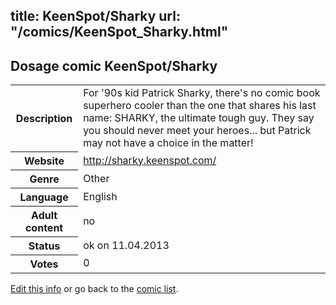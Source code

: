 title: KeenSpot/Sharky
url: "/comics/KeenSpot_Sharky.html"
---
Dosage comic KeenSpot/Sharky
-----------------------------------------

<table class="comicinfo">
<tr>
<th>Description</th><td>For '90s kid Patrick Sharky, there's no comic book superhero cooler than the one that shares his last name: SHARKY, the ultimate tough guy. They say you should never meet your heroes... but Patrick may not have a choice in the matter!</td>
</tr>
<tr>
<th>Website</th><td><a href="http://sharky.keenspot.com/">http://sharky.keenspot.com/</a></td>
</tr>
<tr>
<th>Genre</th><td>Other</td>
</tr>
<tr>
<th>Language</th><td>English</td>
</tr>
<tr>
<th>Adult content</th><td>no</td>
</tr>
<tr>
<th>Status</th><td>ok on 11.04.2013</td>
</tr>
<tr>
<th>Votes</th><td>0</div></td>
</tr>
</table>

[Edit this info](/comics/KeenSpot_Sharky_edit.html) or go back to the [comic list](../comic-index.html).
